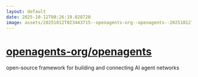 ```yaml
---
layout: default
date: 2025-10-12T08:26:19.028720
image: assets/20251012T023443715--openagents-org--openagents--20251012T023832028--cropped.png
---
```


# [openagents-org/openagents](https://github.com/openagents-org/openagents)

open-source framework for building and connecting AI agent networks
